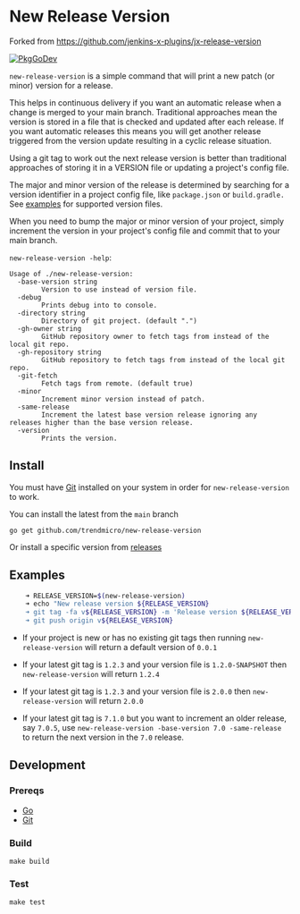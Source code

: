 # New Release Version

Forked from <https://github.com/jenkins-x-plugins/jx-release-version>

[![PkgGoDev](https://pkg.go.dev/badge/github.com/trendmicro/new-release-version/)](https://pkg.go.dev/github.com/trendmicro/new-release-version/)

`new-release-version` is a simple command that will print a new patch (or minor) version for a release.

This helps in continuous delivery if you want an automatic release when a change is merged to your main branch.  Traditional approaches mean the version is stored in a file that is checked and updated after each release.  If you want automatic releases this means you will get another release triggered from the version update resulting in a cyclic release situation.  

Using a git tag to work out the next release version is better than traditional approaches of storing it in a VERSION file or updating a project's config file.

The major and minor version of the release is determined by searching for a version identifier in a project config file, like `package.json` or `build.gradle.` See [examples](examples) for supported version files.

When you need to bump the major or minor version of your project, simply increment the version in your project's config file and commit that to your main branch.

`new-release-version -help`:

```
Usage of ./new-release-version:
  -base-version string
        Version to use instead of version file.
  -debug
        Prints debug into to console.
  -directory string
        Directory of git project. (default ".")
  -gh-owner string
        GitHub repository owner to fetch tags from instead of the local git repo.
  -gh-repository string
        GitHub repository to fetch tags from instead of the local git repo.
  -git-fetch
        Fetch tags from remote. (default true)
  -minor
        Increment minor version instead of patch.
  -same-release
        Increment the latest base version release ignoring any releases higher than the base version release.
  -version
        Prints the version.
```

## Install

You must have [Git](https://git-scm.com/) installed on your system in order for `new-release-version` to work.

You can install the latest from the `main` branch

    go get github.com/trendmicro/new-release-version

Or install a specific version from [releases](https://github.com/trendmicro/new-release-version/releases/)

## Examples

```sh
    ➜ RELEASE_VERSION=$(new-release-version)
    ➜ echo "New release version ${RELEASE_VERSION}
    ➜ git tag -fa v${RELEASE_VERSION} -m 'Release version ${RELEASE_VERSION}'
    ➜ git push origin v${RELEASE_VERSION}
```

- If your project is new or has no existing git tags then running `new-release-version` will return a default version of `0.0.1`

- If your latest git tag is `1.2.3` and your version file is `1.2.0-SNAPSHOT` then `new-release-version` will return `1.2.4`

- If your latest git tag is `1.2.3` and your version file is `2.0.0` then `new-release-version` will return `2.0.0`

- If your latest git tag is `7.1.0` but you want to increment an older release, say `7.0.5`, use `new-release-version -base-version 7.0 -same-release` to return the next version in the `7.0` release.

## Development

### Prereqs

- [Go](https://go.dev/)
- [Git](https://git-scm.com/)

### Build

    make build

### Test

    make test
